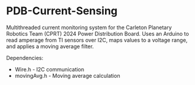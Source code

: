 # PDB-Current-Sensing
Multithreaded current monitoring system for the Carleton Planetary Robotics Team (CPRT) 2024 Power Distribution Board. Uses an Arduino to read amperage from TI sensors over I2C, maps values to a voltage range, and applies a moving average filter.

Dependencies:
- Wire.h - I2C communication
- movingAvg.h - Moving average calculation
